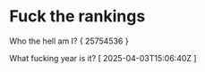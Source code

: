 # Fuck the rankings

Who the hell am I?
{ 25754536 }

What fucking year is it?
[ 2025-04-03T15:06:40Z ]
